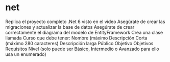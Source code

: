 # net

 Replica el proyecto completo .Net 6 visto en el vídeo
    Asegúrate de crear las migraciones y actualizar la base de datos
    Asegúrate de crear correctamente el diagrama del modelo de EntityFramework
 Crea una clase llamada Curso que debe tener:
   Nombre (máximo
    Descripción Corta (máximo 280 caracteres)
    Descripción larga
   Público Objetivo
    Objetivos
    Requisitos
    Nivel (solo puede ser Básico, Intermedio o Avanzado para ello usa un enumerado)
